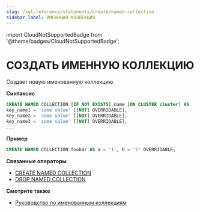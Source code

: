 ```yaml
---
slug: /sql-reference/statements/create/named-collection
sidebar_label: ИМЕНННАЯ КОЛЛЕКЦИЯ
---
```


import CloudNotSupportedBadge from '@theme/badges/CloudNotSupportedBadge';

<CloudNotSupportedBadge />


# СОЗДАТЬ ИМЕННУЮ КОЛЛЕКЦИЮ

Создает новую именованную коллекцию.

**Синтаксис**

```sql
CREATE NAMED COLLECTION [IF NOT EXISTS] name [ON CLUSTER cluster] AS
key_name1 = 'some value' [[NOT] OVERRIDABLE],
key_name2 = 'some value' [[NOT] OVERRIDABLE],
key_name3 = 'some value' [[NOT] OVERRIDABLE],
...
```

**Пример**

```sql
CREATE NAMED COLLECTION foobar AS a = '1', b = '2' OVERRIDABLE;
```

**Связанные операторы**

- [CREATE NAMED COLLECTION](/sql-reference/statements/alter/named-collection)
- [DROP NAMED COLLECTION](/sql-reference/statements/drop#drop-function)


**Смотрите также**

- [Руководство по именованным коллекциям](/operations/named-collections.md)
